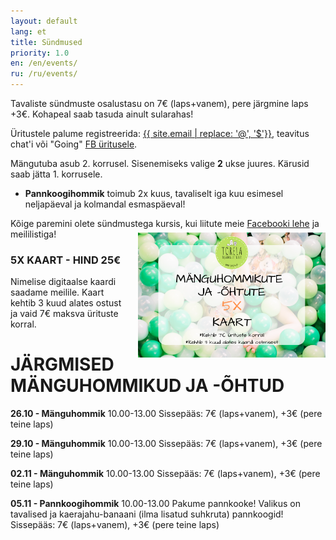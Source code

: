 ```yaml
---
layout: default
lang: et
title: Sündmused
priority: 1.0
en: /en/events/
ru: /ru/events/
---
```


Tavaliste sündmuste osalustasu on 7€ (laps+vanem), pere järgmine laps +3€. Kohapeal saab tasuda ainult sularahas!

Üritustele palume registreerida: [{{ site.email | replace: '@', '$'}}](mailto), teavitus chat'i või "Going" [FB üritusele](https://www.facebook.com/pg/Torelamangutuba/events/).

Mängutuba asub 2. korrusel. Sisenemiseks valige **2** ukse juures. Kärusid saab jätta 1. korrusele.

 * **Pannkoogihommik** toimub 2x kuus, tavaliselt iga kuu esimesel neljapäeval ja kolmandal esmaspäeval!
 
Kõige paremini olete sündmustega kursis, kui liitute meie [Facebooki lehe](https://www.facebook.com/Torelamangutuba/events/) ja meililistiga! 

### 5X KAART - HIND 25€

<img alt="5x kaart" src="5x-kaart.png" height="200" style="float: right; margin-top: -5em; margin-left: 1em">

Nimelise digitaalse kaardi saadame meilile. Kaart kehtib 3 kuud alates ostust ja vaid 7€ maksva ürituste korral.


# JÄRGMISED MÄNGUHOMMIKUD JA -ÕHTUD


**26.10 - Mänguhommik**
10.00-13.00
Sissepääs: 7€ (laps+vanem), +3€ (pere teine laps)


**29.10 - Mänguhommik**
10.00-13.00
Sissepääs: 7€ (laps+vanem), +3€ (pere teine laps)


**02.11 - Mänguhommik**
10.00-13.00
Sissepääs: 7€ (laps+vanem), +3€ (pere teine laps)


**05.11 - Pannkoogihommik**
10.00-13.00
Pakume pannkooke! Valikus on tavalised ja kaerajahu-banaani (ilma lisatud suhkruta) pannkoogid! 
Sissepääs: 7€ (laps+vanem), +3€ (pere teine laps)


